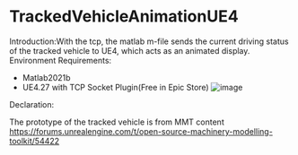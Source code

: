 # TrackedVehicleAnimationUE4
Introduction:With the tcp, the matlab m-file sends the current driving status of the tracked vehicle to UE4, which acts as an animated display.
Environment Requirements:
- Matlab2021b
- UE4.27 with TCP Socket Plugin(Free in Epic Store)
  ![image](https://user-images.githubusercontent.com/59406542/169698055-0e8803a0-7a65-4898-b9a9-427476222440.png)

Declaration:

The prototype of the tracked vehicle is from MMT content
https://forums.unrealengine.com/t/open-source-machinery-modelling-toolkit/54422
